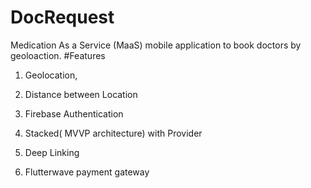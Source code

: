 # DocRequest
Medication As a Service (MaaS) mobile application to book doctors by geoloaction.
#Features
1. Geolocation,

2. Distance between Location

3. Firebase Authentication
   

4. Stacked( MVVP architecture) with Provider

5. Deep Linking

6. Flutterwave payment gateway


